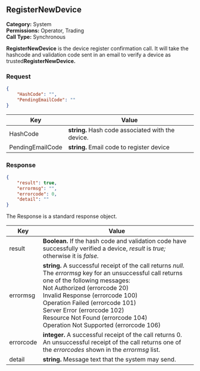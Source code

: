 ## RegisterNewDevice

**Category:** System<br />**Permissions:** Operator, Trading<br />**Call Type:** Synchronous

**RegisterNewDevice** is the device register confirmation call. It will take the hashcode and validation code sent in an email to verify a device as trusted**RegisterNewDevice.** 

### Request

```json
{
    "HashCode": "",
    "PendingEmailCode": ""
}
```

| Key         | Value                                                        |
| ----------- | ------------------------------------------------------------ |
| HashCode      	  | **string.** Hash code associated with the device. |
| PendingEmailCode    | **string.** Email code to register device |

### Response

```json
{
    "result": true,
    "errormsg": "",
    "errorcode": 0,
    "detail": ""
}
```
The Response is a standard response object.

| Key       | Value                                                        |
| --------- | ------------------------------------------------------------ |
| result    | **Boolean.** If the hash code and validation code have successfully verified a device, *result* is *true;* otherwise it is *false.* |
| errormsg  | **string.** A successful receipt of the call returns *null.* The *errormsg* key for an unsuccessful call returns one of the following messages:<br />Not Authorized (errorcode 20)<br />Invalid Response (errorcode 100)<br />Operation Failed (errorcode 101)<br />Server Error (errorcode 102)<br />Resource Not Found (errorcode 104)<br />Operation Not Supported (errorcode 106) |
| errorcode | **integer.** A successful receipt of the call returns 0. An unsuccessful receipt of the call returns one of the *errorcodes* shown in the *errormsg* list. |
| detail    | **string.** Message text that the system may send.           |



